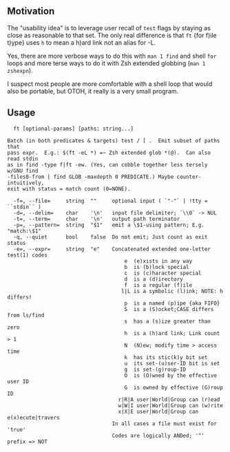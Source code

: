 Motivation
----------

The "usability idea" is to leverage user recall of `test` flags by staying as
close as reasonable to that set.  The only real difference is that `ft` {for
f)ile t)ype} uses `h` to mean a h)ard link not an alias for -L.

Yes, there are more verbose ways to do this with `man 1 find` and shell `for`
loops and more terse ways to do it with Zsh extended globbing (`man 1 zshexpn`).

I suspect most people are more comfortable with a shell loop that would also be
portable, but OTOH, it really is a very small program.

Usage
-----
```
  ft [optional-params] [paths: string...]

Batch (in both predicates & targets) test / [ .  Emit subset of paths that
pass expr.  E.g.: $(ft -eL *) =~ Zsh extended glob *(@).  Can also read stdin
as in find -type f|ft -ew. (Yes, can cobble together less tersely w/GNU find
-files0-from | find GLOB -maxdepth 0 PREDICATE.) Maybe counter-intuitively,
exit with status = match count (0=NONE).

  -f=, --file=     string  ""     optional input ( `"-"` | !tty = ``stdin`` )
  -d=, --delim=    char    '\n'   input file delimiter; `\\0` -> NUL
  -t=, --term=     char    '\n'   output path terminator
  -p=, --pattern=  string  "$1"   emit a \$1-using pattern; E.g. "match:\$1"
  -q, --quiet      bool    false  Do not emit; Just count as exit status
  -e=, --expr=     string  "e"    Concatenated extended one-letter test(1) codes
                                      e  (e)xists in any way
                                      b  is (b)lock special
                                      c  is (c)haracter special
                                      d  is a (d)irectory
                                      f  is a regular (f)ile
                                     l|L is a symbolic (l)ink; NOTE: h differs!
                                      p  is a named (p)ipe {aka FIFO}
                                      S  is a (S)ocket;CASE differs from ls/find
                                      s  has a (s)ize greater than zero
                                      h  is a (h)ard link; Link count > 1
                                      N  (N)ew; modify time > access time
                                      k  has its stic(k)y bit set
                                      u  its set-(u)ser-ID bit is set
                                      g  is set-(g)roup-ID
                                      O  is (O)wned by the effective user ID
                                      G  is owned by effective (G)roup ID
                                    r|R|A user|World|Group can (r)ead
                                    w|W|I user|World|Group can (w)rite
                                    x|X|E user|World|Group can e(x)ecute|travers
                                  In all cases a file must exist for 'true'
                                  Codes are logically ANDed; '^' prefix => NOT
```

